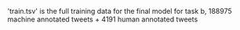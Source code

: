 'train.tsv' is the full training data for the final model for task b, 188975 machine annotated tweets + 4191 human annotated tweets
